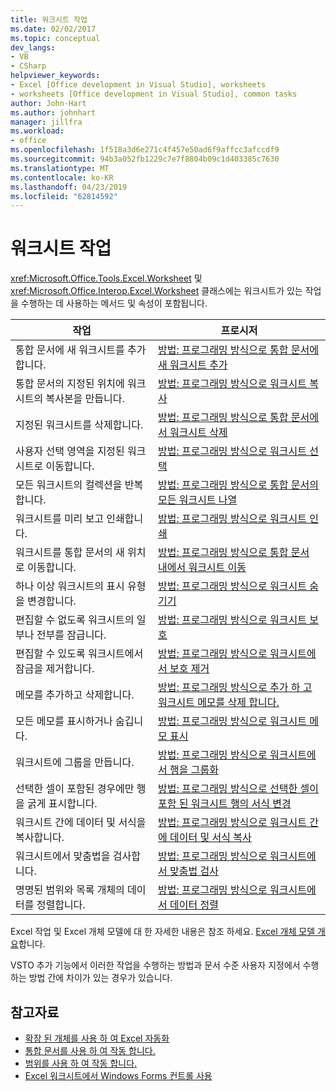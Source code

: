 ```yaml
---
title: 워크시트 작업
ms.date: 02/02/2017
ms.topic: conceptual
dev_langs:
- VB
- CSharp
helpviewer_keywords:
- Excel [Office development in Visual Studio], worksheets
- worksheets [Office development in Visual Studio], common tasks
author: John-Hart
ms.author: johnhart
manager: jillfra
ms.workload:
- office
ms.openlocfilehash: 1f518a3d6e271c4f457e50ad6f9affcc3afccdf9
ms.sourcegitcommit: 94b3a052fb1229c7e7f8804b09c1d403385c7630
ms.translationtype: MT
ms.contentlocale: ko-KR
ms.lasthandoff: 04/23/2019
ms.locfileid: "62814592"
---
```

# <a name="work-with-worksheets"></a>워크시트 작업
  <xref:Microsoft.Office.Tools.Excel.Worksheet> 및 <xref:Microsoft.Office.Interop.Excel.Worksheet> 클래스에는 워크시트가 있는 작업을 수행하는 데 사용하는 메서드 및 속성이 포함됩니다.

|작업|프로시저|
|----------|---------------|
|통합 문서에 새 워크시트를 추가합니다.|[방법: 프로그래밍 방식으로 통합 문서에 새 워크시트 추가](../vsto/how-to-programmatically-add-new-worksheets-to-workbooks.md)|
|통합 문서의 지정된 위치에 워크시트의 복사본을 만듭니다.|[방법: 프로그래밍 방식으로 워크시트 복사](../vsto/how-to-programmatically-copy-worksheets.md)|
|지정된 워크시트를 삭제합니다.|[방법: 프로그래밍 방식으로 통합 문서에서 워크시트 삭제](../vsto/how-to-programmatically-delete-worksheets-from-workbooks.md)|
|사용자 선택 영역을 지정된 워크시트로 이동합니다.|[방법: 프로그래밍 방식으로 워크시트 선택](../vsto/how-to-programmatically-select-worksheets.md)|
|모든 워크시트의 컬렉션을 반복합니다.|[방법: 프로그래밍 방식으로 통합 문서의 모든 워크시트 나열](../vsto/how-to-programmatically-list-all-worksheets-in-a-workbook.md)|
|워크시트를 미리 보고 인쇄합니다.|[방법: 프로그래밍 방식으로 워크시트 인쇄](../vsto/how-to-programmatically-print-worksheets.md)|
|워크시트를 통합 문서의 새 위치로 이동합니다.|[방법: 프로그래밍 방식으로 통합 문서 내에서 워크시트 이동](../vsto/how-to-programmatically-move-worksheets-within-workbooks.md)|
|하나 이상 워크시트의 표시 유형을 변경합니다.|[방법: 프로그래밍 방식으로 워크시트 숨기기](../vsto/how-to-programmatically-hide-worksheets.md)|
|편집할 수 없도록 워크시트의 일부나 전부를 잠급니다.|[방법: 프로그래밍 방식으로 워크시트 보호](../vsto/how-to-programmatically-protect-worksheets.md)|
|편집할 수 있도록 워크시트에서 잠금을 제거합니다.|[방법: 프로그래밍 방식으로 워크시트에서 보호 제거](../vsto/how-to-programmatically-remove-protection-from-worksheets.md)|
|메모를 추가하고 삭제합니다.|[방법: 프로그래밍 방식으로 추가 하 고 워크시트 메모를 삭제 합니다.](../vsto/how-to-programmatically-add-and-delete-worksheet-comments.md)|
|모든 메모를 표시하거나 숨깁니다.|[방법: 프로그래밍 방식으로 워크시트 메모 표시](../vsto/how-to-programmatically-display-worksheet-comments.md)|
|워크시트에 그룹을 만듭니다.|[방법: 프로그래밍 방식으로 워크시트에서 행을 그룹화](../vsto/how-to-programmatically-group-rows-in-a-worksheet.md)|
|선택한 셀이 포함된 경우에만 행을 굵게 표시합니다.|[방법: 프로그래밍 방식으로 선택한 셀이 포함 된 워크시트 행의 서식 변경](../vsto/how-to-programmatically-change-formatting-in-worksheet-rows-containing-selected-cells.md)|
|워크시트 간에 데이터 및 서식을 복사합니다.|[방법: 프로그래밍 방식으로 워크시트 간에 데이터 및 서식 복사](../vsto/how-to-programmatically-copy-data-and-formatting-across-worksheets.md)|
|워크시트에서 맞춤법을 검사합니다.|[방법: 프로그래밍 방식으로 워크시트에서 맞춤법 검사](../vsto/how-to-programmatically-check-spelling-in-worksheets.md)|
|명명된 범위와 목록 개체의 데이터를 정렬합니다.|[방법: 프로그래밍 방식으로 워크시트에서 데이터 정렬](../vsto/how-to-programmatically-sort-data-in-worksheets.md)|

 Excel 작업 및 Excel 개체 모델에 대 한 자세한 내용은 참조 하세요. [Excel 개체 모델 개요](../vsto/excel-object-model-overview.md)합니다.

 VSTO 추가 기능에서 이러한 작업을 수행하는 방법과 문서 수준 사용자 지정에서 수행하는 방법 간에 차이가 있는 경우가 있습니다.

## <a name="see-also"></a>참고자료
- [확장 된 개체를 사용 하 여 Excel 자동화](../vsto/automating-excel-by-using-extended-objects.md)
- [통합 문서를 사용 하 여 작동 합니다.](../vsto/working-with-workbooks.md)
- [범위를 사용 하 여 작동 합니다.](../vsto/working-with-ranges.md)
- [Excel 워크시트에서 Windows Forms 컨트롤 사용](../vsto/using-windows-forms-controls-on-excel-worksheets.md)
